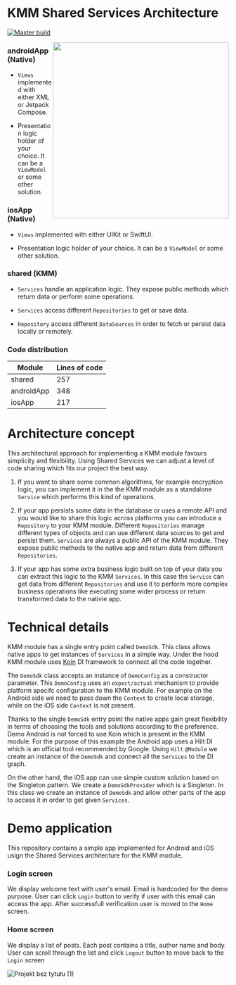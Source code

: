 # KMM Shared Services Architecture

[![Master build](https://github.com/Maruchin1/kmm-shared-services/actions/workflows/master-build.yml/badge.svg)](https://github.com/Maruchin1/kmm-shared-services/actions/workflows/master-build.yml)

<img align="right" width="400" src="https://user-images.githubusercontent.com/46427781/224071234-a892a3d2-e045-4ae3-85fc-d7376c956875.png">

### androidApp (Native)

- `Views` implemented with either XML or Jetpack Compose.

- Presentation logic holder of your choice. It can be a `ViewModel` or some other solution.

### iosApp (Native)

- `Views` implemented with either UIKit or SwiftUI.

- Presentation logic holder of your choice. It can be a `ViewModel` or some other solution.

### shared (KMM)

- `Services` handle an application logic. They expose public methods which return data or perform some operations.

- `Services` access different `Repositories` to get or save data.

- `Repository` access different `DataSources` in order to fetch or persist data locally or remotely.

### Code distribution

| Module | Lines of code |
| ------ | ------------- |
| shared | 257 |
| androidApp | 348 |
| iosApp | 217 |

# Architecture concept

This architectural approach for implementing a KMM module favours simplicity and flexibility. Using Shared Services we can adjust a level of code sharing which
fits our project the best way. 

1. If you want to share some common algorithms, for example encryption logic, you can implement it in the the KMM module as a standalone `Service` 
which performs this kind of operations.

2. If your app persists some data in the database or uses a remote API and you would like to share this logic across platforms you can introduce a `Repository` 
to your KMM module. Different `Repositories` manage different types of objects and can use different data sources to get and persist them. `Services` are always a 
public API of the KMM module. They expose public methods to the native app and return data from different `Repositories`.

3. If your app has some extra business logic built on top of your data you can extract this logic to the KMM `Services`. In this case the `Service` can
get data from different `Repositories` and use it to perform more complex business operations like executing some wider process or return transformed data 
to the nativie app.

# Technical details

KMM module has a single entry point called `DemoSdk`. This class allows native apps to get instances of `Services` in a simple way. 
Under the hood KMM module uses [Koin](https://insert-koin.io/) DI framework to connect all the code together.

The `DemoSdk` class accepts an instance of `DemoConfig` as a constructor parameter. This `DemoConfig` uses an `expect/actual` mechanism to provide 
platform specifc configuration to the KMM module. For example on the Android side we need to pass down the `Context` to create local storage, 
while on the iOS side `Context` is not present.

Thanks to the single `DemoSdk` entry point the native apps gain great flexibility in terms of choosing the tools and solutions according to the preference.
Demo Android is not forced to use Koin which is present in the KMM module. For the purpose of this example the Android app uses a Hilt DI which is an 
official tool recommended by Google. Using `Hilt` `@Module` we create an instance of the `DemoSdk` and connect all the `Services` to the DI graph.

On the other hand, the iOS app can use simple custom solution based on the Singleton pattern. We create a `DemoSdkProvider` which is a Singleton.
In this class we create an instance of `DemoSdk` and allow other parts of the app to access it in order to get given `Services`.

# Demo application

This repository contains a simple app implemented for Android and iOS usign the Shared Services architecture for the KMM module.

### Login screen

We display welcome text with user's email. Email is hardcoded for the demo purpose. 
User can click `Login` button to verify if user with this email can access the app. After successfull verification user is moved to the `Home` screen.

### Home screen

We display a list of posts. Each post contains a title, author name and body. 
User can scroll through the list and click `Logout` button to move back to the `Login` screen

![Projekt bez tytułu (1)](https://user-images.githubusercontent.com/46427781/224264955-f82c7422-fc6d-4a04-a962-b4c514d89d98.png)
